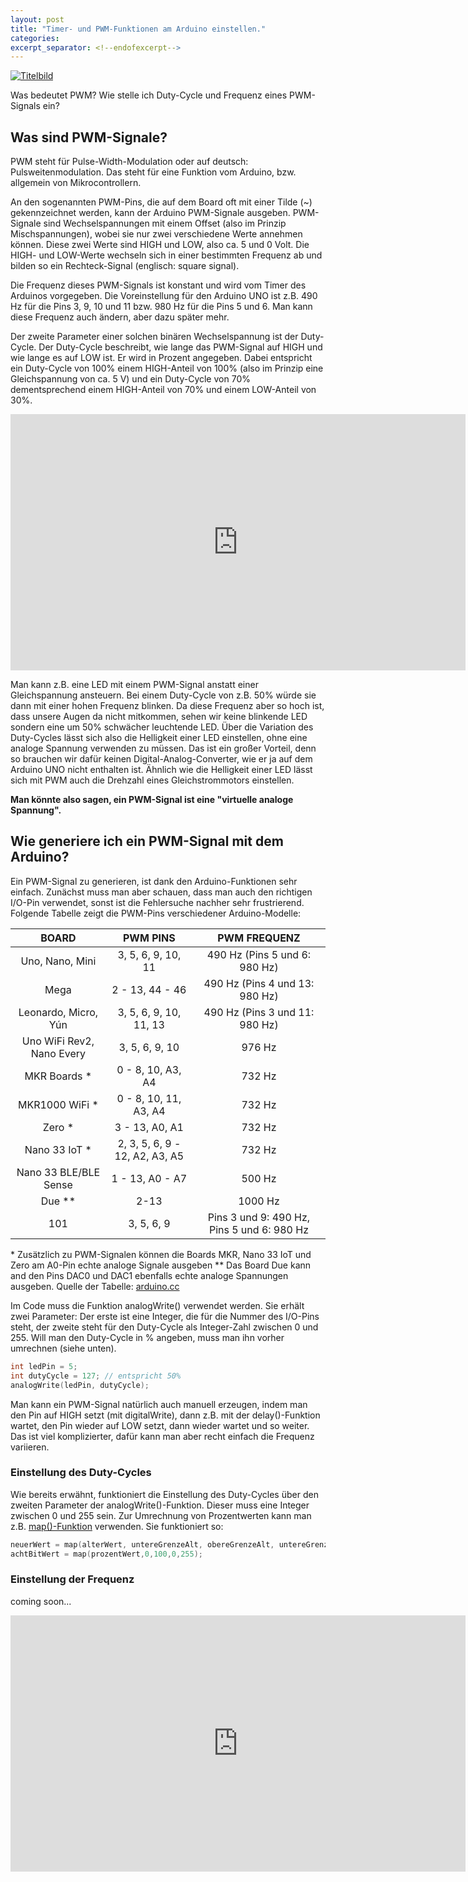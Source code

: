 ```yaml
---
layout: post
title: "Timer- und PWM-Funktionen am Arduino einstellen."
categories:
excerpt_separator: <!--endofexcerpt-->
---
```

[![Titelbild](../../../../robotic-tutorials/assets/media/tutorial_timer/preview_timer.png)](https://nikoro1904.github.io/robotic-tutorial/2020/10/11/tutorial_timer.md)

<!--endofexcerpt-->

Was bedeutet PWM? Wie stelle ich Duty-Cycle und Frequenz eines PWM-Signals ein?

## Was sind PWM-Signale?

PWM steht für Pulse-Width-Modulation oder auf deutsch: Pulsweitenmodulation. Das steht für eine Funktion vom Arduino, bzw. allgemein von Mikrocontrollern. 

An den sogenannten PWM-Pins, die auf dem Board oft mit einer Tilde (~) gekennzeichnet werden, kann der Arduino PWM-Signale ausgeben. PWM-Signale sind Wechselspannungen mit einem Offset (also im Prinzip Mischspannungen), wobei sie nur zwei verschiedene Werte annehmen können. Diese zwei Werte sind HIGH und LOW, also ca. 5 und 0 Volt. Die HIGH- und LOW-Werte wechseln sich in einer bestimmten Frequenz ab und bilden so ein Rechteck-Signal (englisch: square signal).

Die Frequenz dieses PWM-Signals ist konstant und wird vom Timer des Arduinos vorgegeben. Die Voreinstellung für den Arduino UNO ist z.B. 490 Hz für die Pins  3, 9, 10 und 11 bzw. 980 Hz für die Pins 5 und 6. Man kann diese Frequenz auch ändern, aber dazu später mehr.

Der zweite Parameter einer solchen binären Wechselspannung ist der Duty-Cycle. Der Duty-Cycle beschreibt, wie lange das PWM-Signal auf HIGH und wie lange es auf LOW ist. Er wird in Prozent angegeben. Dabei entspricht ein Duty-Cycle von 100% einem HIGH-Anteil von 100% (also im Prinzip eine Gleichspannung von ca. 5 V) und ein Duty-Cycle von 70% dementsprechend einem HIGH-Anteil von 70% und einem LOW-Anteil von 30%.

<iframe width="728" height="410" src="https://www.youtube.com/embed/lj4yvjqSDcM" frameborder="0" allow="accelerometer; autoplay; clipboard-write; encrypted-media; gyroscope; picture-in-picture" allowfullscreen></iframe>

Man kann z.B. eine LED mit einem PWM-Signal anstatt einer Gleichspannung ansteuern. Bei einem Duty-Cycle von z.B. 50% würde sie dann mit einer hohen Frequenz blinken. Da diese Frequenz aber so hoch ist, dass unsere Augen da nicht mitkommen, sehen wir keine blinkende LED sondern eine um 50% schwächer leuchtende LED. Über die Variation des Duty-Cycles lässt sich also die Helligkeit einer LED einstellen, ohne eine analoge Spannung verwenden zu müssen. Das ist ein großer Vorteil, denn so brauchen wir dafür keinen Digital-Analog-Converter, wie er ja auf dem Arduino UNO nicht enthalten ist. Ähnlich wie die Helligkeit einer LED lässt sich mit PWM auch die Drehzahl eines Gleichstrommotors einstellen.

**Man könnte also sagen, ein PWM-Signal ist eine "virtuelle analoge Spannung".**

## Wie generiere ich ein PWM-Signal mit dem Arduino?

Ein PWM-Signal zu generieren, ist dank den Arduino-Funktionen sehr einfach. Zunächst muss man aber schauen, dass man auch den richtigen I/O-Pin verwendet, sonst ist die Fehlersuche nachher sehr frustrierend. Folgende Tabelle zeigt die PWM-Pins verschiedener Arduino-Modelle:

| BOARD                     | PWM PINS                       | PWM FREQUENZ                               |
|:-------------------------:|:------------------------------:|:------------------------------------------:|
| Uno, Nano, Mini           | 3, 5, 6, 9, 10, 11             | 490 Hz (Pins 5 und 6: 980 Hz)              |
| Mega                      | 2 - 13, 44 - 46                | 490 Hz (Pins 4 und 13: 980 Hz)             |
| Leonardo, Micro, Yún      | 3, 5, 6, 9, 10, 11, 13         | 490 Hz (Pins 3 und 11: 980 Hz)             |
| Uno WiFi Rev2, Nano Every | 3, 5, 6, 9, 10                 | 976 Hz                                     |
| MKR Boards *              | 0 - 8, 10, A3, A4              | 732 Hz                                     |
| MKR1000 WiFi *            | 0 - 8, 10, 11, A3, A4          | 732 Hz                                     |
| Zero *                    | 3 - 13, A0, A1                 | 732 Hz                                     |
| Nano 33 IoT *             | 2, 3, 5, 6, 9 - 12, A2, A3, A5 | 732 Hz                                     |
| Nano 33 BLE/BLE Sense     | 1 - 13, A0 - A7                | 500 Hz                                     |
| Due **                    | 2-13                           | 1000 Hz                                    |
| 101                       | 3, 5, 6, 9                     | Pins 3 und 9: 490 Hz, Pins 5 und 6: 980 Hz |

\* Zusätzlich zu PWM-Signalen können die Boards MKR, Nano 33 IoT und Zero am A0-Pin echte analoge Signale ausgeben
\*\* Das Board Due kann and den Pins DAC0 und DAC1 ebenfalls echte analoge Spannungen ausgeben.
Quelle der Tabelle: [arduino.cc](https://www.arduino.cc/reference/en/language/functions/analog-io/analogwrite/) 

Im Code muss die Funktion analogWrite() verwendet werden. Sie erhält zwei Parameter: Der erste ist eine Integer, die für die Nummer des I/O-Pins steht, der zweite steht für den Duty-Cycle als Integer-Zahl zwischen 0 und 255. Will man den Duty-Cycle in % angeben, muss man ihn vorher umrechnen (siehe unten).

```c++
int ledPin = 5;
int dutyCycle = 127; // entspricht 50%
analogWrite(ledPin, dutyCycle);
```

Man kann ein PWM-Signal natürlich auch manuell erzeugen, indem man den Pin auf HIGH setzt (mit digitalWrite), dann z.B. mit der delay()-Funktion wartet, den Pin wieder auf LOW setzt, dann wieder wartet und so weiter. Das ist viel komplizierter, dafür kann man aber recht einfach die Frequenz variieren.

### Einstellung des Duty-Cycles

Wie bereits erwähnt, funktioniert die Einstellung des Duty-Cycles über den zweiten Parameter der analogWrite()-Funktion. Dieser muss eine Integer zwischen 0 und 255 sein. Zur Umrechnung von Prozentwerten kann man z.B. [map()-Funktion](https://www.arduino.cc/reference/en/language/functions/math/map/)  verwenden. Sie funktioniert so:

```c++
neuerWert = map(alterWert, untereGrenzeAlt, obereGrenzeAlt, untereGrenzeNeu, obereGrenzeNeu, alterWert);
achtBitWert = map(prozentWert,0,100,0,255);
```

### Einstellung der Frequenz

coming soon...

<iframe width="728" height="410" src="https://www.youtube.com/embed/HfIPJ1FykdQ" frameborder="0" allow="accelerometer; autoplay; clipboard-write; encrypted-media; gyroscope; picture-in-picture" allowfullscreen></iframe>
